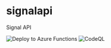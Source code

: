 # signalapi
Signal API

![Deploy to Azure Functions](https://github.com/dfnoise/signalapi/workflows/Deploy%20to%20Azure%20Functions/badge.svg)
![CodeQL](https://github.com/dfnoise/signalapi/workflows/CodeQL/badge.svg)
